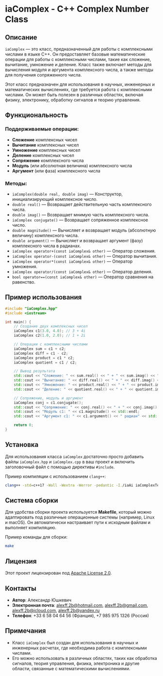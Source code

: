 
# iaComplex - C++ Complex Number Class

## Описание

`iaComplex` — это класс, предназначенный для работы с комплексными числами в языке C++. Он предоставляет базовые математические операции для работы с комплексными числами, такие как сложение, вычитание, умножение и деление. Класс также включает методы для вычисления модуля и аргумента комплексного числа, а также методы для получения сопряженного числа.

Этот класс предназначен для использования в научных, инженерных и математических вычислениях, где требуется работа с комплексными числами. Он может быть полезен в различных областях, включая физику, электронику, обработку сигналов и теорию управления.

## Функциональность

### Поддерживаемые операции:
- **Сложение** комплексных чисел
- **Вычитание** комплексных чисел
- **Умножение** комплексных чисел
- **Деление** комплексных чисел
- **Сопряжение** комплексного числа
- **Модуль** (или абсолютная величина) комплексного числа
- **Аргумент** (или фаза) комплексного числа

### Методы:
- `iaComplex(double real, double imag)` — Конструктор, инициализирующий комплексное число.
- `double real()` — Возвращает действительную часть комплексного числа.
- `double imag()` — Возвращает мнимую часть комплексного числа.
- `iaComplex conjugate()` — Возвращает сопряженное комплексное число.
- `double magnitude()` — Вычисляет и возвращает модуль (абсолютную величину) комплексного числа.
- `double argument()` — Вычисляет и возвращает аргумент (фазу) комплексного числа в радианах.
- `iaComplex operator+(const iaComplex& other)` — Оператор сложения.
- `iaComplex operator-(const iaComplex& other)` — Оператор вычитания.
- `iaComplex operator*(const iaComplex& other)` — Оператор умножения.
- `iaComplex operator/(const iaComplex& other)` — Оператор деления.
- `bool operator==(const iaComplex& other)` — Оператор сравнения на равенство.

## Пример использования

```cpp
#include "iaComplex.hpp"
#include <iostream>

int main() {
    // Создание двух комплексных чисел
    iaComplex c1(3.0, 4.0); // 3 + 4i
    iaComplex c2(1.0, 2.0); // 1 + 2i

    // Операции с комплексными числами
    iaComplex sum = c1 + c2;
    iaComplex diff = c1 - c2;
    iaComplex product = c1 * c2;
    iaComplex quotient = c1 / c2;

    // Вывод результата
    std::cout << "Сложение: " << sum.real() << " + " << sum.imag() << "i" << std::endl;
    std::cout << "Вычитание: " << diff.real() << " + " << diff.imag() << "i" << std::endl;
    std::cout << "Умножение: " << product.real() << " + " << product.imag() << "i" << std::endl;
    std::cout << "Деление: " << quotient.real() << " + " << quotient.imag() << "i" << std::endl;

    // Сопряжение, модуль и аргумент
    iaComplex conj = c1.conjugate();
    std::cout << "Сопряжение: " << conj.real() << " + " << conj.imag() << "i" << std::endl;
    std::cout << "Модуль c1: " << c1.magnitude() << std::endl;
    std::cout << "Аргумент c1: " << c1.argument() << " радиан" << std::endl;

    return 0;
}
```

## Установка

Для использования класса `iaComplex` достаточно просто добавить файлы `iaComplex.hpp` и `iaComplex.cpp` в ваш проект и включить заголовочный файл с помощью директивы `#include`.

Пример компиляции с использованием `clang++`:
```bash
clang++ -std=c++17 -Wall -Wextra -Werror -pedantic -I./iaAi iaComplexTest.cpp iaAi/iaMath/iaLinearAlgebra/iaComplex/iaComplex.cpp -o iaComplexTest
```

## Система сборки

Для удобства сборки проекта используется **Makefile**, который можно адаптировать под различные операционные системы (например, Linux и macOS). Он автоматически настраивает пути к исходным файлам и выполняет компиляцию.

Пример команды для сборки:
```bash
make
```

## Лицензия

Этот проект лицензирован под [Apache License 2.0](https://www.apache.org/licenses/LICENSE-2.0).

## Контакты

- **Автор**: Александр Юшкевич
- **Электронная почта**: alexff.2b@hotmail.com, alexff.2b@gmail.com, alexff.2b@icloud.com, alexff.2b@yandex.ru
- **Телефон**: +33 6 58 04 64 56 (Франция), +7 985 975 1326 (Россия)

## Примечания

- Класс `iaComplex` был создан для использования в научных и инженерных расчетах, где необходима работа с комплексными числами.
- Его можно использовать в различных областях, таких как обработка сигналов, теория управления, физика, электроника и другие области, связанные с математическими вычислениями.
